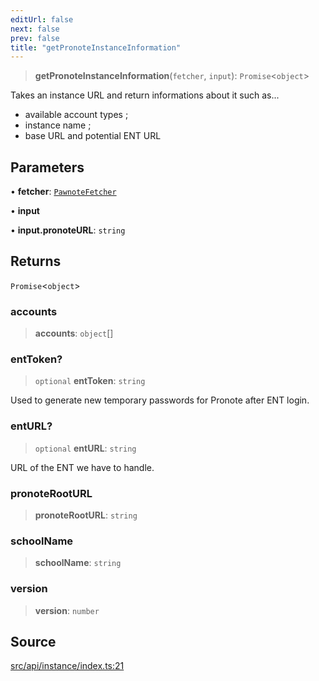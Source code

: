 ```yaml
---
editUrl: false
next: false
prev: false
title: "getPronoteInstanceInformation"
---
```


> **getPronoteInstanceInformation**(`fetcher`, `input`): `Promise`\<`object`\>

Takes an instance URL and return informations about it such as...
- available account types ;
- instance name ;
- base URL and potential ENT URL

## Parameters

• **fetcher**: [`PawnoteFetcher`](/api/type-aliases/pawnotefetcher/)

• **input**

• **input.pronoteURL**: `string`

## Returns

`Promise`\<`object`\>

### accounts

> **accounts**: `object`[]

### entToken?

> `optional` **entToken**: `string`

Used to generate new temporary passwords for Pronote after ENT login.

### entURL?

> `optional` **entURL**: `string`

URL of the ENT we have to handle.

### pronoteRootURL

> **pronoteRootURL**: `string`

### schoolName

> **schoolName**: `string`

### version

> **version**: `number`

## Source

[src/api/instance/index.ts:21](https://github.com/Gabriel29306/Pawnote/blob/a2552cd7208db339c299a04178513054cceb5849/src/api/instance/index.ts#L21)
